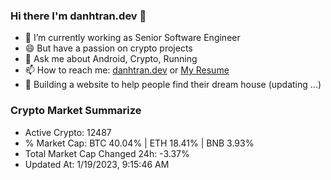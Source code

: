 ### Hi there I'm danhtran.dev 👋

- 🔭 I’m currently working as Senior Software Engineer
- 😄 But have a passion on crypto projects
- 💬 Ask me about Android, Crypto, Running 
- 📫 How to reach me: <a href="https://danhtran.dev" target="_blank">danhtran.dev</a> or <a href="Dan-Resume.pdf" target="_blank">My Resume</a>
- 🌱 Building a website to help people find their dream house (updating ...)

### Crypto Market Summarize
- Active Crypto: 12487
- % Market Cap: BTC 40.04% | ETH 18.41% | BNB 3.93%
- Total Market Cap Changed 24h: -3.37%
- Updated At: 1/19/2023, 9:15:46 AM
